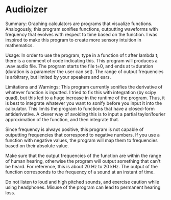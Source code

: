 # Audioizer
Summary:
Graphing calculators are programs that visualize functions. Analogously, this program sonifies functions, outputting waveforms with frequency that evolves with respect to time based on the function. I was inspired to make this program to create more sensory intuition in mathematics.

Usage:
In order to use the program, type in a function of t after lambda t; there is a comment of code indicating this. This program will produces a .wav audio file. The program starts the file t=0, and ends at t=duration (duration is a parameter the user can set). The range of output frequencies is arbitrary, but limited by your speakers and ears.

Limitations and Warnings:
This program currently sonifies the derivative of whatever function is inputted. I tried to fix this with integration (by scipy quad), but this led to a huge increase in the runtime of the program. Thus, it is best to integrate whatever you want to sonify before you input it into the calculator. This limits the program to functions that have a closed-form antiderivative. A clever way of avoiding this is to input a partial taylor/fourier approximation of the function, and then integrate that. 

Since frequency is always positive, this program is not capable of outputting frequencies that correspond to negative numbers. If you use a function with negative values, the program will map them to frequencies based on their absolute value. 

Make sure that the output frequencies of the function are within the range of human hearing, otherwise the program will output something that can't be heard. For reference, this is about 20 Hz to 20 kHz. The output of the function corresponds to the frequency of a sound at an instant of time.

Do not listen to loud and high pitched sounds, and exercise caution while using headphones. Misuse of the program can lead to permanent hearing loss.
